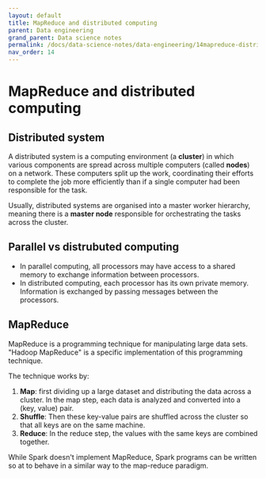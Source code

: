 ```yaml
---
layout: default
title: MapReduce and distributed computing
parent: Data engineering
grand_parent: Data science notes
permalink: /docs/data-science-notes/data-engineering/14mapreduce-distributed-computing/
nav_order: 14
---
```


# MapReduce and distributed computing

## Distributed system

A distributed system is a computing environment (a **cluster**) in which various components are spread across multiple computers (called **nodes**) on a network. These computers split up the work, coordinating their efforts to complete the job more efficiently than if a single computer had been responsible for the task.

Usually, distributed systems are organised into a master worker hierarchy, meaning there is a **master node** responsible for orchestrating the tasks across the cluster.

## Parallel vs distrubuted computing

- In parallel computing, all processors may have access to a shared memory to exchange information between processors.
- In distributed computing, each processor has its own private memory. Information is exchanged by passing messages between the processors.

## MapReduce

MapReduce is a programming technique for manipulating large data sets. "Hadoop MapReduce" is a specific implementation of this programming technique.

The technique works by:

1. **Map**: first dividing up a large dataset and distributing the data across a cluster. In the map step, each data is analyzed and converted into a (key, value) pair.
2. **Shuffle**: Then these key-value pairs are shuffled across the cluster so that all keys are on the same machine. 
3. **Reduce**: In the reduce step, the values with the same keys are combined together.

While Spark doesn't implement MapReduce, Spark programs can be written so at to behave in a similar way to the map-reduce paradigm.
